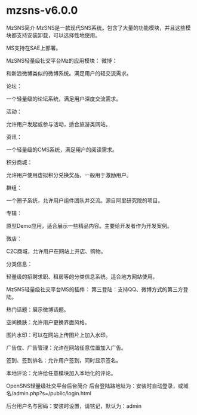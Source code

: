 # mzsns-v6.0.0
MzSNS简介
MzSNS是一款现代SNS系统。包含了大量的功能模块，并且这些模块都支持安装卸载，可以选择性地使用。

MS支持在SAE上部署。

MzSNS轻量级社交平台Mz的应用模块：
微博：

和新浪微博类似的微博系统。满足用户的轻交流需求。

论坛：

一个轻量级的论坛系统，满足用户深度交流需求。

活动：

允许用户发起或参与活动，适合旅游类网站。

资讯：

一个轻量级的CMS系统，满足用户的阅读需求。

积分商城：

允许用户使用虚拟积分兑换奖品，一般用于激励用户。

群组：

一个圈子系统，允许用户组件团队并交流。源自阿里研究院的项目。

专辑：

原型Demo应用，适合展示一些精品内容。主要给开发者作为开发案例。

微店：

C2C商城，允许用户在网站上开店、购物。

分类信息：

轻量级的招聘求职、租房等的分类信息系统。适合地方网站使用。

MzSNS轻量级社交平台MS的插件：
第三登陆：支持QQ、微博方式的第三方登陆。

热门话题：展示微博话题。

空间换肤：允许用户更换界面风格。

图片水印：可以在网站上传图片上加入水印。

广告位、广告管理：允许在网站任意位置加入广告。

签到、签到排名：允许用户签到，同时显示签名。

本地评论：允许给任意模块加入本地化的评论。


 OpenSNS轻量级社交平台后台简介
后台登陆路地址为：安装时自动登录，或域名/admin.php?s=/public/login.html

后台用户名与密码：安装时设置，请铭记，默认为：admin
